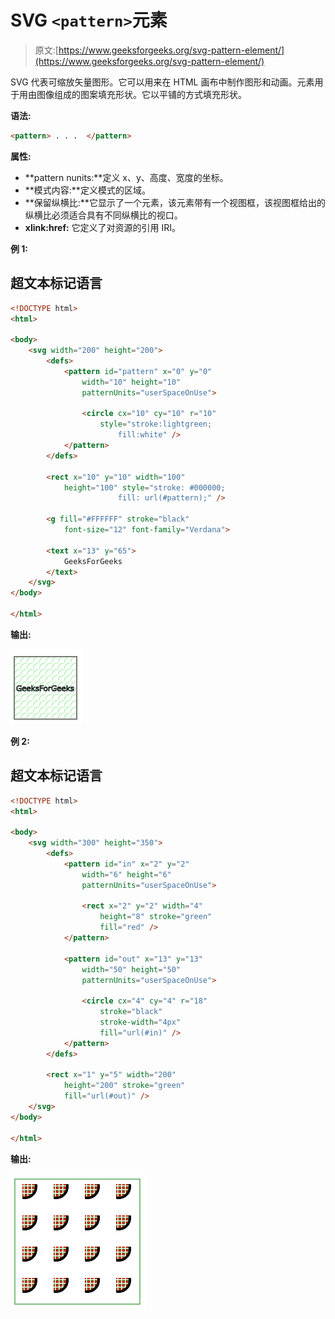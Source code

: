 # SVG `<pattern>`元素

> 原文:[https://www.geeksforgeeks.org/svg-pattern-element/](https://www.geeksforgeeks.org/svg-pattern-element/)

SVG 代表可缩放矢量图形。它可以用来在 HTML 画布中制作图形和动画。<pattern>元素用于用由图像组成的图案填充形状。它以平铺的方式填充形状。</pattern>

**语法:**

```html
<pattern> . . .  </pattern>
```

**属性:**

*   **pattern nunits:**定义 x、y、高度、宽度的坐标。
*   **模式内容:**定义模式的区域。
*   **保留纵横比:**它显示了一个元素，该元素带有一个视图框，该视图框给出的纵横比必须适合具有不同纵横比的视口。
*   **xlink:href:** 它定义了对资源的引用 IRI。

**例 1:**

## 超文本标记语言

```html
<!DOCTYPE html>
<html>

<body>
    <svg width="200" height="200">
        <defs>
            <pattern id="pattern" x="0" y="0"
                width="10" height="10" 
                patternUnits="userSpaceOnUse">

                <circle cx="10" cy="10" r="10"
                    style="stroke:lightgreen; 
                        fill:white" />
            </pattern>
        </defs>

        <rect x="10" y="10" width="100" 
            height="100" style="stroke: #000000;
                        fill: url(#pattern);" />

        <g fill="#FFFFFF" stroke="black" 
            font-size="12" font-family="Verdana">

        <text x="13" y="65">
            GeeksForGeeks
        </text>
    </svg>
</body>

</html>
```

**输出:**

![](img/459563a9f318fe679105c62d34884529.png)

**例 2:**

## 超文本标记语言

```html
<!DOCTYPE html>
<html>

<body>
    <svg width="300" height="350">
        <defs>
            <pattern id="in" x="2" y="2" 
                width="6" height="6" 
                patternUnits="userSpaceOnUse">

                <rect x="2" y="2" width="4" 
                    height="8" stroke="green" 
                    fill="red" />
            </pattern>

            <pattern id="out" x="13" y="13" 
                width="50" height="50" 
                patternUnits="userSpaceOnUse">

                <circle cx="4" cy="4" r="18" 
                    stroke="black" 
                    stroke-width="4px" 
                    fill="url(#in)" />
            </pattern>
        </defs>

        <rect x="1" y="5" width="200" 
            height="200" stroke="green" 
            fill="url(#out)" />
    </svg>
</body>

</html>
```

**输出:**

![](img/0d7ebee7d87fdd44aaf7749537ab5274.png)